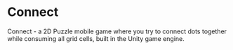 # Connect

Connect - a 2D Puzzle mobile game where you try to connect dots together while consuming all grid cells, built in the Unity game engine.
